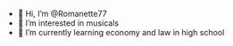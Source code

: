 - 👋 Hi, I’m @Romanette77
- 👀 I’m interested in musicals 
- 🌱 I’m currently learning economy and law in high school
